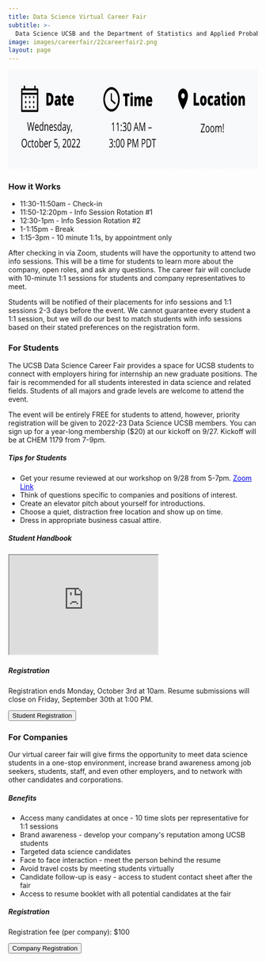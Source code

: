```yaml
---
title: Data Science Virtual Career Fair
subtitle: >-
  Data Science UCSB and the Department of Statistics and Applied Probability are proud to present the first Data Science Career Fair at UC Santa Barbara.
image: images/careerfair/22careerfair2.png
layout: page
---
```


<center><img src="/images/careerfair/careerfairtime.png" class = "centerImage" width="600" height="200"></center>


### How it Works
* 11:30-11:50am - Check-in
* 11:50-12:20pm - Info Session Rotation #1
* 12:30-1pm - Info Session Rotation #2
* 1-1:15pm - Break
* 1:15-3pm - 10 minute 1:1s, by appointment only

After checking in via Zoom, students will have the opportunity to attend two info sessions. This will be a time for students to learn more about the company, open roles, and ask any questions. The career fair will conclude with 10-minute 1:1 sessions for students and company representatives to meet. 

Students will be notified of their placements for info sessions and 1:1 sessions 2-3 days before the event. We cannot guarantee every student a 1:1 session, but we will do our best to match students with info sessions based on their stated preferences on the registration form. 



### For Students

The UCSB Data Science Career Fair provides a space for UCSB students to connect with employers hiring for internship an new graduate positions. The fair is recommended for all students interested in data science and related fields. Students of all majors and grade levels are welcome to attend the event. 

The event will be entirely FREE for students to attend, however, priority registration will be given to 2022-23 Data Science UCSB members. You can sign up for a year-long membership ($20) at our kickoff on 9/27. Kickoff will be at CHEM 1179 from 7-9pm.


##### Tips for Students
* Get your resume reviewed at our workshop on 9/28 from 5-7pm. <a href="https://ucsb.zoom.us/j/84036438756?pwd=WElJRVdYT00rK204RDRqSHFCU0xRQT09" style="color:#0000EE;">Zoom Link</a>
* Think of questions specific to companies and positions of interest.
* Create an elevator pitch about yourself for introductions.
* Choose a quiet, distraction free location and show up on time.
* Dress in appropriate business casual attire.

##### Student Handbook

<iframe src="http://www.datascienceucsb.org/studenthandbook.pdf" height="200" width="300" title="Student Handbook"></iframe>



##### Registration 

Registration ends Monday, October 3rd at 10am. Resume submissions will close on Friday, September 30th at 1:00 PM.

<button onclick = "window.location.href='https://forms.gle/qrzeBv2Z8iMioJ3k7';"> Student Registration </button>



### For Companies

Our virtual career fair will give firms the opportunity to meet data science students in a one-stop environment, increase brand awareness among job seekers, students, staff, and even other employers, and to network with other candidates and corporations.

##### Benefits
* Access many candidates at once - 10 time slots per representative for 1:1 sessions
* Brand awareness - develop your company's reputation among UCSB students
* Targeted data science candidates
* Face to face interaction - meet the person behind the resume
* Avoid travel costs by meeting students virtually
* Candidate follow-up is easy - access to student contact sheet after the fair
* Access to resume booklet with all potential candidates at the fair

##### Registration 

Registration fee (per company): $100

<button onclick = "window.location.href='https://www.eventbrite.com/e/2022-data-science-career-fair-tickets-368811363717?utm_source=eventbrite&utm_medium=email&utm_campaign=post_publish&utm_content=shortLinkNewEmail';"> Company Registration </button>
